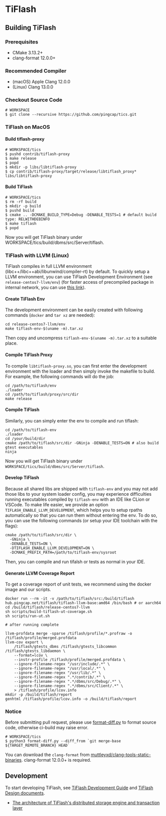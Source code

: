 # TiFlash

## Building TiFlash

### Prerequisites

- CMake 3.13.2+
- clang-format 12.0.0+

### Recommended Compiler

- (macOS) Apple Clang 12.0.0
- (Linux) Clang 13.0.0

### Checkout Source Code

```
# WORKSPACE
$ git clone --recursive https://github.com/pingcap/tics.git
```
### TiFlash on MacOS

#### Build tiflash-proxy
```
# WORKSPACE/tics
$ pushd contrib/tiflash-proxy
$ make release
$ popd
$ mkdir -p libs/libtiflash-proxy 
$ cp contrib/tiflash-proxy/target/release/libtiflash_proxy* libs/libtiflash-proxy
```

#### Build TiFlash
```
# WORKSPACE/tics
$ rm -rf build
$ mkdir -p build
$ pushd build
$ cmake .. -DCMAKE_BUILD_TYPE=Debug -DENABLE_TESTS=1 # default build type: RELWITHDEBINFO
$ make tiflash
$ popd
```
Now you will get TiFlash binary under WORKSPACE/tics/build/dbms/src/Server/tiflash.

### TiFlash with LLVM (Linux)

TiFlash compiles in full LLVM environment (libc++/libc++abi/libunwind/compiler-rt) by default. To quickly setup a LLVM environment, you can use TiFlash Development Environment (see `release-centos7-llvm/env`) (for faster access of precompiled package in internal network, you can use [this link](http://fileserver.pingcap.net/download/development/tiflash-env/v1.0.0/tfilash-env-x86_64.tar.xz)).

#### Create TiFlash Env

The development environment can be easily created with following commands (`docker` and `tar xz` are needed):

```
cd release-centos7-llvm/env
make tiflash-env-$(uname -m).tar.xz
```
Then copy and uncompress `tiflash-env-$(uname -m).tar.xz` to a suitable place.

#### Compile TiFlash Proxy

To compile `libtiflash-proxy.so`, you can first enter the development environment with the loader and then simply invoke the makefile to build. For example, the following commands will do the job:
```
cd /path/to/tiflash/env
./loader
cd /path/to/tiflash/proxy/src/dir
make release
```

#### Compile TiFlash

Similarly, you can simply enter the env to compile and run tiflash:
```
cd /path/to/tiflash-env
./loader
cd /your/build/dir
cmake /path/to/tiflash/src/dir -GNinja -DENABLE_TESTS=ON # also build gtest executables
ninja
```

Now you will get TiFlash binary under `WORKSPACE/tics/build/dbms/src/Server/tiflash`.

#### Develop TiFlash
Because all shared libs are shipped with `tiflash-env` and you may not add those libs to your system loader config, you may experience difficulties running executables compiled by `tiflash-env` with an IDE like CLion or VSCode. To make life easier, we provide an option `TIFLASH_ENABLE_LLVM_DEVELOPMENT`, which helps you to setup rpaths automatically so that you can run them without entering the env. To do so, you can use the following commands (or setup your IDE toolchain with the flags):
```
cmake /path/to/tiflash/src/dir \
  -GNinja \
  -DENABLE_TESTS=ON \
  -DTIFLASH_ENABLE_LLVM_DEVELOPMENT=ON \
  -DCMAKE_PREFIX_PATH=/path/to/tiflash-env/sysroot 
```
Then, you can compile and run tifalsh or tests as normal in your IDE.

#### Generate LLVM Coverage Report
To get a coverage report of unit tests, we recommend using the docker image and our scripts.
```
docker run --rm -it -v /path/to/tiflash/src:/build/tiflash hub.pingcap.net/tiflash/tiflash-llvm-base:amd64 /bin/bash # or aarch64
cd /build/tiflash/release-centos7-llvm
sh scripts/build-tiflash-ut-coverage.sh
sh scripts/run-ut.sh

# after running complete

llvm-profdata merge -sparse /tiflash/profile/*.profraw -o /tiflash/profile/merged.profdata
llvm-cov export \
    /tiflash/gtests_dbms /tiflash/gtests_libcommon /tiflash/gtests_libdaemon \
    --format=lcov \
    --instr-profile /tiflash/profile/merged.profdata \
    --ignore-filename-regex "/usr/include/.*" \
    --ignore-filename-regex "/usr/local/.*" \
    --ignore-filename-regex "/usr/lib/.*" \
    --ignore-filename-regex ".*/contrib/.*" \
    --ignore-filename-regex ".*/dbms/src/Debug/.*" \
    --ignore-filename-regex ".*/dbms/src/Client/.*" \
    > /tiflash/profile/lcov.info
mkdir -p /build/tiflash/report
genhtml /tiflash/profile/lcov.info -o /build/tiflash/report
```

### Notice

Before submitting pull request, please use [format-diff.py](format-diff.py) to format source code, otherwise ci-build may raise error.
```
# WORKSPACE/tics
$ python3 format-diff.py --diff_from `git merge-base ${TARGET_REMOTE_BRANCH} HEAD`
```

You can download the `clang-format` from [muttleyxd/clang-tools-static-binaries](https://github.com/muttleyxd/clang-tools-static-binaries/releases). clang-format 12.0.0+ is required.

## Development

To start developing TiFlash, see [TiFlash Development Guide](/docs/DEVELOPMENT.md) and [TiFlash Design documents](/docs/design).

- [The architecture of TiFlash's distributed storage engine and transaction layer](/docs/design/0000-00-00-architecture-of-distributed-storage-and-transaction.md)


